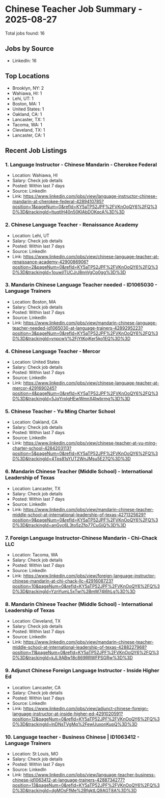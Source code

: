 # Chinese Teacher Job Summary - 2025-08-27

Total jobs found: 16

## Jobs by Source

- LinkedIn: 16

## Top Locations

- Brooklyn, NY: 2
- Wahiawa, HI: 1
- Lehi, UT: 1
- Boston, MA: 1
- United States: 1
- Oakland, CA: 1
- Lancaster, TX: 1
- Tacoma, WA: 1
- Cleveland, TX: 1
- Lancaster, CA: 1

## Recent Job Listings

### 1. Language Instructor - Chinese Mandarin - Cherokee Federal
- Location: Wahiawa, HI
- Salary: Check job details
- Posted: Within last 7 days
- Source: LinkedIn
- Link: https://www.linkedin.com/jobs/view/language-instructor-chinese-mandarin-at-cherokee-federal-4289410785?position=1&pageNum=0&refId=KY5aTP52JPF%2FVKnOoQY6%2FQ%3D%3D&trackingId=ltuqtIH40n50KlAbDOKqcA%3D%3D

### 2. Chinese Language Teacher - Renaissance Academy
- Location: Lehi, UT
- Salary: Check job details
- Posted: Within last 7 days
- Source: LinkedIn
- Link: https://www.linkedin.com/jobs/view/chinese-language-teacher-at-renaissance-academy-4290086906?position=2&pageNum=0&refId=KY5aTP52JPF%2FVKnOoQY6%2FQ%3D%3D&trackingId=1ouwjlTUCJrJ8nnVgCp0gg%3D%3D

### 3. Mandarin Chinese Language Teacher needed - ID1065030 - Language Trainers
- Location: Boston, MA
- Salary: Check job details
- Posted: Within last 7 days
- Source: LinkedIn
- Link: https://www.linkedin.com/jobs/view/mandarin-chinese-language-teacher-needed-id1065030-at-language-trainers-4289295223?position=3&pageNum=0&refId=KY5aTP52JPF%2FVKnOoQY6%2FQ%3D%3D&trackingId=vnpcwV%2FjYtKojKer5ko1EQ%3D%3D

### 4. Chinese Language Teacher - Mercor
- Location: United States
- Salary: Check job details
- Posted: Within last 7 days
- Source: LinkedIn
- Link: https://www.linkedin.com/jobs/view/chinese-language-teacher-at-mercor-4291690245?position=4&pageNum=0&refId=KY5aTP52JPF%2FVKnOoQY6%2FQ%3D%3D&trackingId=5JqYrplgHEwWmnX4lwbrmg%3D%3D

### 5. Chinese Teacher - Yu Ming Charter School
- Location: Oakland, CA
- Salary: Check job details
- Posted: Within last 7 days
- Source: LinkedIn
- Link: https://www.linkedin.com/jobs/view/chinese-teacher-at-yu-ming-charter-school-4284203113?position=5&pageNum=0&refId=KY5aTP52JPF%2FVKnOoQY6%2FQ%3D%3D&trackingId=4Tps81sYUT2WnJMsu5E27Q%3D%3D

### 6. Mandarin Chinese Teacher (Middle School) - International Leadership of Texas
- Location: Lancaster, TX
- Salary: Check job details
- Posted: Within last 7 days
- Source: LinkedIn
- Link: https://www.linkedin.com/jobs/view/mandarin-chinese-teacher-middle-school-at-international-leadership-of-texas-4271325629?position=9&pageNum=0&refId=KY5aTP52JPF%2FVKnOoQY6%2FQ%3D%3D&trackingId=anGyc6L3to5zZfp77CuGjQ%3D%3D

### 7. Foreign Language Instructor-Chinese Mandarin - Chi-Chack LLC
- Location: Tacoma, WA
- Salary: Check job details
- Posted: Within last 7 days
- Source: LinkedIn
- Link: https://www.linkedin.com/jobs/view/foreign-language-instructor-chinese-mandarin-at-chi-chack-llc-4291608723?position=10&pageNum=0&refId=KY5aTP52JPF%2FVKnOoQY6%2FQ%3D%3D&trackingId=YznYumL5xTwi%2BmW74I6hLg%3D%3D

### 8. Mandarin Chinese Teacher (Middle School) - International Leadership of Texas
- Location: Cleveland, TX
- Salary: Check job details
- Posted: Within last 7 days
- Source: LinkedIn
- Link: https://www.linkedin.com/jobs/view/mandarin-chinese-teacher-middle-school-at-international-leadership-of-texas-4288227968?position=11&pageNum=0&refId=KY5aTP52JPF%2FVKnOoQY6%2FQ%3D%3D&trackingId=kJL9ABw18c869RRWFPSGRw%3D%3D

### 9. Adjunct Chinese Foreign Language Instructor - Inside Higher Ed
- Location: Lancaster, CA
- Salary: Check job details
- Posted: Within last 7 days
- Source: LinkedIn
- Link: https://www.linkedin.com/jobs/view/adjunct-chinese-foreign-language-instructor-at-inside-higher-ed-4291020591?position=12&pageNum=0&refId=KY5aTP52JPF%2FVKnOoQY6%2FQ%3D%3D&trackingId=lnDNsTVgMq%2FewUuxonKupQ%3D%3D

### 10. Language teacher - Business Chinese | ID1063412 - Language Trainers
- Location: St Louis, MO
- Salary: Check job details
- Posted: Within last 7 days
- Source: LinkedIn
- Link: https://www.linkedin.com/jobs/view/language-teacher-business-chinese-id1063412-at-language-trainers-4288734277?position=13&pageNum=0&refId=KY5aTP52JPF%2FVKnOoQY6%2FQ%3D%3D&trackingId=dgMOsFfMe%2BfgktLQ9AGT8A%3D%3D

